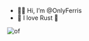 - 👋🏻 Hi, I’m @OnlyFerris
- 💜 I love Rust 💜

![of](https://github.com/OnlyFerris/OnlyFerris/assets/153568011/da4d9f0f-cb96-438f-b3ee-aad2204c9bff)
